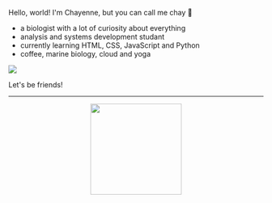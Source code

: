 Hello, world! I'm Chayenne, but you can call me chay 🔮

- a biologist with a lot of curiosity about everything
- analysis and systems development studant
- currently learning HTML, CSS, JavaScript and Python
- coffee, marine biology, cloud and yoga
  
![](https://github.com/chagasdecastro/chagasdecastro/blob/main/Untitled_Artwork.gif)

Let's be friends!

<div align="center">
  <a href="https://github.com/chagasdecastro">
    <hr>
  <img height="180em" src="https://github-readme-stats.vercel.app/api?username=chagasdecastro&show_icons=true&theme=dracula&include_all_commits=true&count_private=false"/>
</div>
